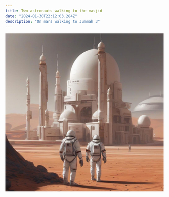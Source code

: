 ```yaml
---
title: Two astronauts walking to the masjid
date: "2024-01-30T22:12:03.284Z"
description: "On mars walking to Jummah 3"
---
```


![Astronaut on mars walking to jummah](./jumah-3.jpg)